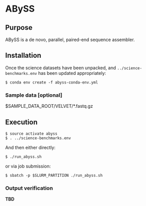 # ABySS

## Purpose

ABySS is a de novo, parallel, paired-end sequence assembler.

## Installation

Once the science datasets have been unpacked, and `../science-benchmarks.env`
has been updated appropriately:

```
$ conda env create -f abyss-conda-env.yml
```

### Sample data [optional]

$SAMPLE_DATA_ROOT/VELVET/*.fastq.gz

## Execution

```
$ source activate abyss
$ . ../science-benchmarks.env
```

And then either directly:
```
$ ./run_abyss.sh
```

or via job submission:
```
$ sbatch -p $SLURM_PARTITION ./run_abyss.sh
```

### Output verification

**TBD**
